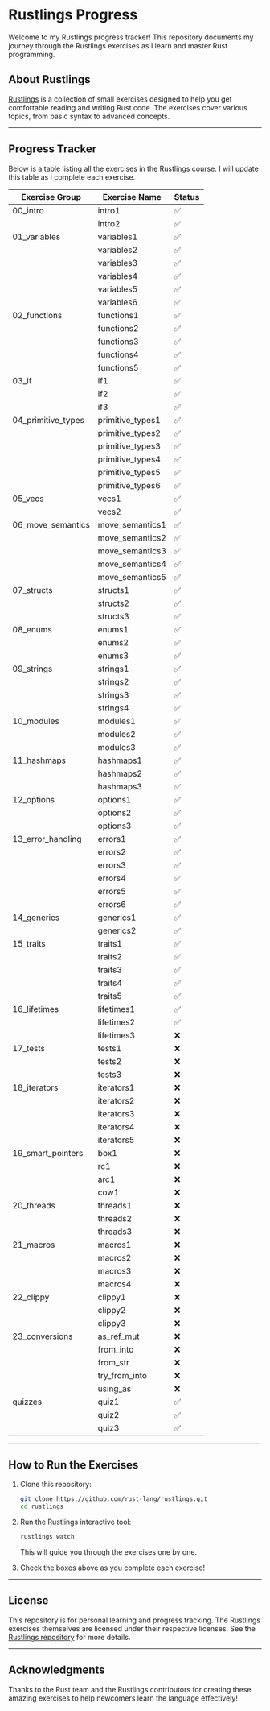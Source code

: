 # Rustlings Progress

Welcome to my Rustlings progress tracker! This repository documents my journey through the Rustlings exercises as I learn and master Rust programming.

## About Rustlings

[Rustlings](https://github.com/rust-lang/rustlings) is a collection of small exercises designed to help you get comfortable reading and writing Rust code. The exercises cover various topics, from basic syntax to advanced concepts.

---

## Progress Tracker

Below is a table listing all the exercises in the Rustlings course. I will update this table as I complete each exercise.

| Exercise Group         | Exercise Name          | Status  |
|------------------------|------------------------|---------|
| 00_intro               | intro1                | ✅     |
|                        | intro2                | ✅     |
| 01_variables           | variables1            | ✅     |
|                        | variables2            | ✅     |
|                        | variables3            | ✅     |
|                        | variables4            | ✅     |
|                        | variables5            | ✅     |
|                        | variables6            | ✅     |
| 02_functions           | functions1            | ✅     |
|                        | functions2            | ✅     |
|                        | functions3            | ✅     |
|                        | functions4            | ✅     |
|                        | functions5            | ✅     |
| 03_if                  | if1                   | ✅     |
|                        | if2                   | ✅     |
|                        | if3                   | ✅     |
| 04_primitive_types     | primitive_types1      | ✅     |
|                        | primitive_types2      | ✅     |
|                        | primitive_types3      | ✅     |
|                        | primitive_types4      | ✅     |
|                        | primitive_types5      | ✅     |
|                        | primitive_types6      | ✅     |
| 05_vecs                | vecs1                 | ✅     |
|                        | vecs2                 | ✅     |
| 06_move_semantics      | move_semantics1       | ✅     |
|                        | move_semantics2       | ✅     |
|                        | move_semantics3       | ✅     |
|                        | move_semantics4       | ✅     |
|                        | move_semantics5       | ✅     |
| 07_structs             | structs1              | ✅     |
|                        | structs2              | ✅     |
|                        | structs3              | ✅     |
| 08_enums               | enums1                | ✅     |
|                        | enums2                | ✅     |
|                        | enums3                | ✅     |
| 09_strings             | strings1              | ✅     |
|                        | strings2              | ✅     |
|                        | strings3              | ✅     |
|                        | strings4              | ✅     |
| 10_modules             | modules1              | ✅     |
|                        | modules2              | ✅     |
|                        | modules3              | ✅     |
| 11_hashmaps            | hashmaps1             | ✅     |
|                        | hashmaps2             | ✅     |
|                        | hashmaps3             | ✅     |
| 12_options             | options1              | ✅     |
|                        | options2              | ✅     |
|                        | options3              | ✅     |
| 13_error_handling      | errors1               | ✅     |
|                        | errors2               | ✅     |
|                        | errors3               | ✅     |
|                        | errors4               | ✅     |
|                        | errors5               | ✅     |
|                        | errors6               | ✅     |
| 14_generics            | generics1             | ✅     |
|                        | generics2             | ✅     |
| 15_traits              | traits1               | ✅     |
|                        | traits2               | ✅     |
|                        | traits3               | ✅     |
|                        | traits4               | ✅     |
|                        | traits5               | ✅     |
| 16_lifetimes           | lifetimes1            | ✅     |
|                        | lifetimes2            | ✅     |
|                        | lifetimes3            | ❌     |
| 17_tests               | tests1                | ❌     |
|                        | tests2                | ❌     |
|                        | tests3                | ❌     |
| 18_iterators           | iterators1            | ❌     |
|                        | iterators2            | ❌     |
|                        | iterators3            | ❌     |
|                        | iterators4            | ❌     |
|                        | iterators5            | ❌     |
| 19_smart_pointers      | box1                  | ❌     |
|                        | rc1                   | ❌     |
|                        | arc1                  | ❌     |
|                        | cow1                  | ❌     |
| 20_threads             | threads1              | ❌     |
|                        | threads2              | ❌     |
|                        | threads3              | ❌     |
| 21_macros              | macros1               | ❌     |
|                        | macros2               | ❌     |
|                        | macros3               | ❌     |
|                        | macros4               | ❌     |
| 22_clippy              | clippy1               | ❌     |
|                        | clippy2               | ❌     |
|                        | clippy3               | ❌     |
| 23_conversions         | as_ref_mut            | ❌     |
|                        | from_into             | ❌     |
|                        | from_str              | ❌     |
|                        | try_from_into         | ❌     |
|                        | using_as              | ❌     |
| quizzes                | quiz1                 | ✅     |
|                        | quiz2                 | ✅     |
|                        | quiz3                 | ✅     |

---

## How to Run the Exercises

1. Clone this repository:
   ```bash
   git clone https://github.com/rust-lang/rustlings.git
   cd rustlings
   ```
2. Run the Rustlings interactive tool:
   ```bash
   rustlings watch
   ```
   This will guide you through the exercises one by one.

3. Check the boxes above as you complete each exercise!

---

## License

This repository is for personal learning and progress tracking. The Rustlings exercises themselves are licensed under their respective licenses. See the [Rustlings repository](https://github.com/rust-lang/rustlings) for more details.

---

## Acknowledgments

Thanks to the Rust team and the Rustlings contributors for creating these amazing exercises to help newcomers learn the language effectively!
